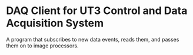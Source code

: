 # DAQ Client for UT3 Control and Data Acquisition System

A program that subscribes to new data events, reads them, and passes them on
to image processors.

